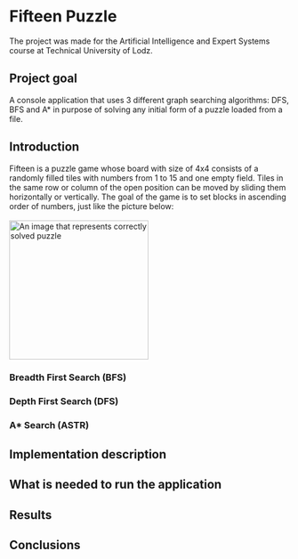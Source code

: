 # Fifteen Puzzle
The project was made for the Artificial Intelligence and Expert Systems course at Technical University of Lodz.

## Project goal
A console application that uses 3 different graph searching algorithms: DFS, BFS and A* in purpose of solving any initial form of a puzzle loaded from a file.
## Introduction
Fifteen is a puzzle game whose board with size of 4x4 consists of a randomly filled tiles with numbers from 1 to 15 and one empty field.
Tiles in the same row or column of the open position can be moved by sliding them horizontally or vertically. The goal of the game is to set blocks in ascending order of numbers, just like the picture below:
<br />
<br />
<img src="https://rosettacode.org/mw/images/thumb/7/79/15_puzzle.png/300px-15_puzzle.png" alt="An image that represents correctly solved puzzle" width="250" height="250"/>



### Breadth First Search (BFS)
### Depth First Search (DFS)
### A* Search (ASTR)

## Implementation description 
## What is needed to run the application
## Results
## Conclusions
